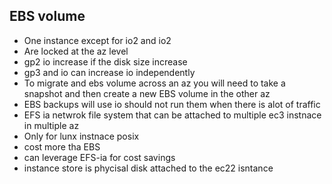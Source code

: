 ## EBS volume
- One instance except for io2 and io2
- Are locked at the az level
- gp2 io increase if the disk size increase
- gp3 and io can increase io independently
- To migrate and ebs volume across an az you will need to take a snapshot and then create a new EBS volume in the other az
- EBS backups will use io should not run them when there is alot of traffic
- EFS ia netwrok file system that can be attached to multiple ec3 instnace in multiple az
- Only for lunx instnace posix
- cost more tha EBS
- can leverage EFS-ia for cost savings
- instance store is phycisal disk attached to the ec22 isntance

